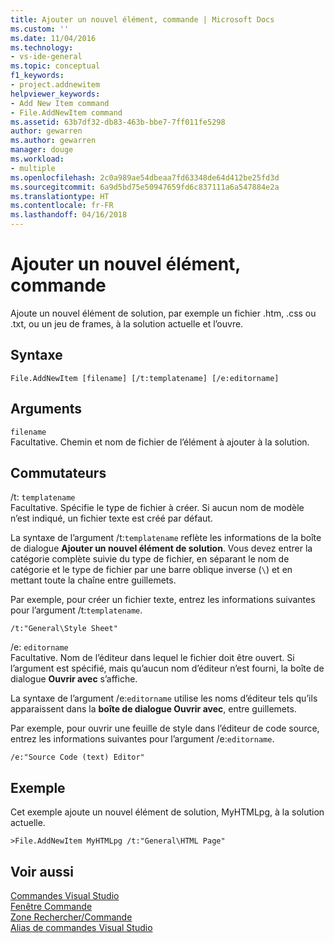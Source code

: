 ```yaml
---
title: Ajouter un nouvel élément, commande | Microsoft Docs
ms.custom: ''
ms.date: 11/04/2016
ms.technology:
- vs-ide-general
ms.topic: conceptual
f1_keywords:
- project.addnewitem
helpviewer_keywords:
- Add New Item command
- File.AddNewItem command
ms.assetid: 63b7df32-db83-463b-bbe7-7ff011fe5298
author: gewarren
ms.author: gewarren
manager: douge
ms.workload:
- multiple
ms.openlocfilehash: 2c0a989ae54dbeaa7fd63348de64d412be25fd3d
ms.sourcegitcommit: 6a9d5bd75e50947659fd6c837111a6a547884e2a
ms.translationtype: HT
ms.contentlocale: fr-FR
ms.lasthandoff: 04/16/2018
---
```

# <a name="add-new-item-command"></a>Ajouter un nouvel élément, commande
Ajoute un nouvel élément de solution, par exemple un fichier .htm, .css ou .txt, ou un jeu de frames, à la solution actuelle et l’ouvre.  
  
## <a name="syntax"></a>Syntaxe  
  
```  
File.AddNewItem [filename] [/t:templatename] [/e:editorname]  
```  
  
## <a name="arguments"></a>Arguments  
 `filename`  
 Facultative. Chemin et nom de fichier de l’élément à ajouter à la solution.  
  
## <a name="switches"></a>Commutateurs  
 /t: `templatename`  
 Facultative. Spécifie le type de fichier à créer. Si aucun nom de modèle n’est indiqué, un fichier texte est créé par défaut.  
  
 La syntaxe de l’argument /t:`templatename` reflète les informations de la boîte de dialogue **Ajouter un nouvel élément de solution**. Vous devez entrer la catégorie complète suivie du type de fichier, en séparant le nom de catégorie et le type de fichier par une barre oblique inverse (`\`) et en mettant toute la chaîne entre guillemets.  
  
 Par exemple, pour créer un fichier texte, entrez les informations suivantes pour l’argument /t:`templatename`.  
  
```  
/t:"General\Style Sheet"  
```  
  
 /e: `editorname`  
 Facultative. Nom de l’éditeur dans lequel le fichier doit être ouvert. Si l’argument est spécifié, mais qu’aucun nom d’éditeur n’est fourni, la boîte de dialogue **Ouvrir avec** s’affiche.  
  
 La syntaxe de l’argument /e:`editorname` utilise les noms d’éditeur tels qu’ils apparaissent dans la **boîte de dialogue Ouvrir avec**, entre guillemets.  
  
 Par exemple, pour ouvrir une feuille de style dans l’éditeur de code source, entrez les informations suivantes pour l’argument /e:`editorname`.  
  
```  
/e:"Source Code (text) Editor"  
```  
  
## <a name="example"></a>Exemple  
 Cet exemple ajoute un nouvel élément de solution, MyHTMLpg, à la solution actuelle.  
  
```  
>File.AddNewItem MyHTMLpg /t:"General\HTML Page"  
```  
  
## <a name="see-also"></a>Voir aussi  
 [Commandes Visual Studio](../../ide/reference/visual-studio-commands.md)   
 [Fenêtre Commande](../../ide/reference/command-window.md)   
 [Zone Rechercher/Commande](../../ide/find-command-box.md)   
 [Alias de commandes Visual Studio](../../ide/reference/visual-studio-command-aliases.md)